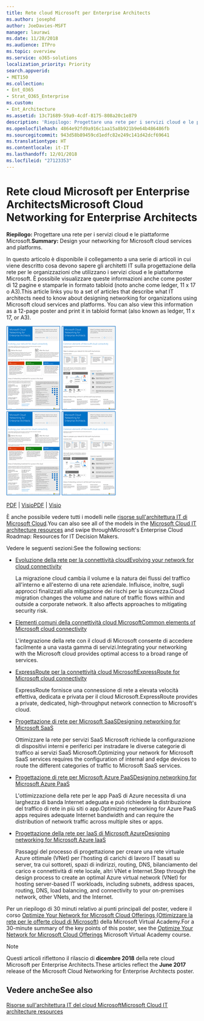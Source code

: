 ```yaml
---
title: Rete cloud Microsoft per Enterprise Architects
ms.author: josephd
author: JoeDavies-MSFT
manager: laurawi
ms.date: 11/28/2018
ms.audience: ITPro
ms.topic: overview
ms.service: o365-solutions
localization_priority: Priority
search.appverid:
- MET150
ms.collection:
- Ent_O365
- Strat_O365_Enterprise
ms.custom:
- Ent_Architecture
ms.assetid: 13c71689-59a9-4cdf-8175-808a20c1e879
description: 'Riepilogo: Progettare una rete per i servizi cloud e le piattaforme Microsoft.'
ms.openlocfilehash: 4864e92fd9a916c1aa15a8b921b9e64b486486fb
ms.sourcegitcommit: 943d58b89459cd1edfc82e249c141d42dcf69641
ms.translationtype: HT
ms.contentlocale: it-IT
ms.lasthandoff: 12/01/2018
ms.locfileid: "27123353"
---
```

# <a name="microsoft-cloud-networking-for-enterprise-architects"></a><span data-ttu-id="43224-103">Rete cloud Microsoft per Enterprise Architects</span><span class="sxs-lookup"><span data-stu-id="43224-103">Microsoft Cloud Networking for Enterprise Architects</span></span>

 <span data-ttu-id="43224-104">**Riepilogo:** Progettare una rete per i servizi cloud e le piattaforme Microsoft.</span><span class="sxs-lookup"><span data-stu-id="43224-104">**Summary:** Design your networking for Microsoft cloud services and platforms.</span></span>
  
<span data-ttu-id="43224-p101">In questo articolo è disponibile il collegamento a una serie di articoli in cui viene descritto cosa devono sapere gli architetti IT sulla progettazione della rete per le organizzazioni che utilizzano i servizi cloud e le piattaforme Microsoft. È possibile visualizzare queste informazioni anche come poster di 12 pagine e stamparle in formato tabloid (noto anche come ledger, 11 x 17 o A3).</span><span class="sxs-lookup"><span data-stu-id="43224-p101">This article links you to a set of articles that describe what IT architects need to know about designing networking for organizations using Microsoft cloud services and platforms. You can also view this information as a 12-page poster and print it in tabloid format (also known as ledger, 11 x 17, or A3).</span></span>
  
<span data-ttu-id="43224-107">[![Immagine di scorrimento per modello di rete del cloud Microsoft](media/95e8ab6a-b4d0-4836-acc1-b0b77ebf46e6.png)  
](https://go.microsoft.com/fwlink/p/?linkid=842073)</span><span class="sxs-lookup"><span data-stu-id="43224-107">[![Thumb image for Microsoft cloud networking model](media/95e8ab6a-b4d0-4836-acc1-b0b77ebf46e6.png)  
](https://go.microsoft.com/fwlink/p/?linkid=842073)</span></span>
  
<span data-ttu-id="43224-108">[PDF](https://go.microsoft.com/fwlink/p/?linkid=842073) | [Visio](https://go.microsoft.com/fwlink/p/?linkid=842074)</span><span class="sxs-lookup"><span data-stu-id="43224-108">[PDF](https://go.microsoft.com/fwlink/p/?linkid=842073) | [Visio](https://go.microsoft.com/fwlink/p/?linkid=842074)</span></span>
  
<span data-ttu-id="43224-109">È anche possibile vedere tutti i modelli nelle [risorse sull'architettura IT di Microsoft Cloud](microsoft-cloud-it-architecture-resources.md).</span><span class="sxs-lookup"><span data-stu-id="43224-109">You can also see all of the models in the [Microsoft Cloud IT architecture resources](microsoft-cloud-it-architecture-resources.md) and swipe throughMicrosoft's Enterprise Cloud Roadmap: Resources for IT Decision Makers.</span></span>
  
<span data-ttu-id="43224-110">Vedere le seguenti sezioni:</span><span class="sxs-lookup"><span data-stu-id="43224-110">See the following sections:</span></span>
  
- [<span data-ttu-id="43224-111">Evoluzione della rete per la connettività cloud</span><span class="sxs-lookup"><span data-stu-id="43224-111">Evolving your network for cloud connectivity</span></span>](evolving-your-network-for-cloud-connectivity.md)
    
    <span data-ttu-id="43224-p102">La migrazione cloud cambia il volume e la natura dei flussi del traffico all'interno e all'esterno di una rete aziendale. Influisce, inoltre, sugli approcci finalizzati alla mitigazione dei rischi per la sicurezza.</span><span class="sxs-lookup"><span data-stu-id="43224-p102">Cloud migration changes the volume and nature of traffic flows within and outside a corporate network. It also affects approaches to mitigating security risk.</span></span>
    
- [<span data-ttu-id="43224-114">Elementi comuni della connettività cloud Microsoft</span><span class="sxs-lookup"><span data-stu-id="43224-114">Common elements of Microsoft cloud connectivity</span></span>](common-elements-of-microsoft-cloud-connectivity.md)
    
    <span data-ttu-id="43224-115">L'integrazione della rete con il cloud di Microsoft consente di accedere facilmente a una vasta gamma di servizi.</span><span class="sxs-lookup"><span data-stu-id="43224-115">Integrating your networking with the Microsoft cloud provides optimal access to a broad range of services.</span></span>
    
- [<span data-ttu-id="43224-116">ExpressRoute per la connettività cloud Microsoft</span><span class="sxs-lookup"><span data-stu-id="43224-116">ExpressRoute for Microsoft cloud connectivity</span></span>](expressroute-for-microsoft-cloud-connectivity.md)
    
    <span data-ttu-id="43224-117">ExpressRoute fornisce una connessione di rete a elevata velocità effettiva, dedicata e privata per il cloud Microsoft.</span><span class="sxs-lookup"><span data-stu-id="43224-117">ExpressRoute provides a private, dedicated, high-throughput network connection to Microsoft's cloud.</span></span>
    
- [<span data-ttu-id="43224-118">Progettazione di rete per Microsoft SaaS</span><span class="sxs-lookup"><span data-stu-id="43224-118">Designing networking for Microsoft SaaS</span></span>](designing-networking-for-microsoft-saas.md)
    
    <span data-ttu-id="43224-119">Ottimizzare la rete per servizi SaaS Microsoft richiede la configurazione di dispositivi interni e periferici per instradare le diverse categorie di traffico ai servizi SaaS Microsoft.</span><span class="sxs-lookup"><span data-stu-id="43224-119">Optimizing your network for Microsoft SaaS services requires the configuration of internal and edge devices to route the different categories of traffic to Microsoft SaaS services.</span></span>
    
- [<span data-ttu-id="43224-120">Progettazione di rete per Microsoft Azure PaaS</span><span class="sxs-lookup"><span data-stu-id="43224-120">Designing networking for Microsoft Azure PaaS</span></span>](designing-networking-for-microsoft-azure-paas.md)
    
    <span data-ttu-id="43224-121">L'ottimizzazione della rete per le app PaaS di Azure necessita di una larghezza di banda Internet adeguata e può richiedere la distribuzione del traffico di rete in più siti o app.</span><span class="sxs-lookup"><span data-stu-id="43224-121">Optimizing networking for Azure PaaS apps requires adequate Internet bandwidth and can require the distribution of network traffic across multiple sites or apps.</span></span>
    
- [<span data-ttu-id="43224-122">Progettazione della rete per IaaS di Microsoft Azure</span><span class="sxs-lookup"><span data-stu-id="43224-122">Designing networking for Microsoft Azure IaaS</span></span>](designing-networking-for-microsoft-azure-iaas.md)
    
    <span data-ttu-id="43224-123">Passaggi del processo di progettazione per creare una rete virtuale Azure ottimale (VNet) per l'hosting di carichi di lavoro IT basati su server, tra cui sottoreti, spazi di indirizzi, routing, DNS, bilanciamento del carico e connettività di rete locale, altri VNet e Internet.</span><span class="sxs-lookup"><span data-stu-id="43224-123">Step through the design process to create an optimal Azure virtual network (VNet) for hosting server-based IT workloads, including subnets, address spaces, routing, DNS, load balancing, and connectivity to your on-premises network, other VNets, and the Internet.</span></span>
    
<span data-ttu-id="43224-124">Per un riepilogo di 30 minuti relativo ai punti principali del poster, vedere il corso [Optimize Your Network for Microsoft Cloud Offerings (Ottimizzare la rete per le offerte cloud di Microsoft)](https://mva.microsoft.com/it-IT/training-courses/optimize-your-network-for-microsoft-cloud-offerings-17743) della Microsoft Virtual Academy.</span><span class="sxs-lookup"><span data-stu-id="43224-124">For a 30-minute summary of the key points of this poster, see the [Optimize Your Network for Microsoft Cloud Offerings](https://mva.microsoft.com/it-IT/training-courses/optimize-your-network-for-microsoft-cloud-offerings-17743) Microsoft Virtual Academy course.</span></span>
  
> [!NOTE]
> <span data-ttu-id="43224-125">Questi articoli riflettono il rilascio di **dicembre 2018** della rete cloud Microsoft per Enterprise Architects.</span><span class="sxs-lookup"><span data-stu-id="43224-125">These articles reflect the **June 2017** release of the Microsoft Cloud Networking for Enterprise Architects poster.</span></span>
  
## <a name="see-also"></a><span data-ttu-id="43224-126">Vedere anche</span><span class="sxs-lookup"><span data-stu-id="43224-126">See also</span></span>

[<span data-ttu-id="43224-127">Risorse sull'architettura IT del cloud Microsoft</span><span class="sxs-lookup"><span data-stu-id="43224-127">Microsoft Cloud IT architecture resources</span></span>](microsoft-cloud-it-architecture-resources.md)

